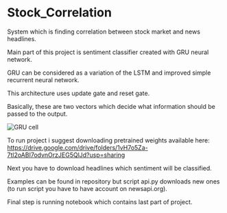 # Stock_Correlation

System which is finding correlation between stock market and news headlines.

Main part of this project is sentiment classifier created with GRU neural network.

GRU can be considered as a variation of the LSTM and improved simple recurrent neural network.

This architecture uses update gate and reset gate.

Basically, these are two vectors which decide what information should be passed to the output.

![GRU cell](https://user-images.githubusercontent.com/29351335/72227862-87a58580-35a1-11ea-876d-ce8b1070ade1.png)

To run project i suggest downloading pretrained weights available here: https://drive.google.com/drive/folders/1vH7o5Za-7tl2oABI7odvnOrzJEG5QlJd?usp=sharing

Next you have to download headlines which sentiment will be classified. 

Examples can be found in repository but script api.py downloads new ones (to run script you have to have account on newsapi.org).

Final step is running notebook which contains last part of project.

